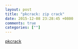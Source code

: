 ```yaml
---
layout: post
title: "pkcrack: zip crack"
date: 2015-12-08 23:28:45 +0800
comments: true
categories: [""]
---
```



<!-- more -->

[pkcrack]

[pkcrack]:https://www.unix-ag.uni-kl.de/~conrad/krypto/pkcrack/pkcrack-readme.html
